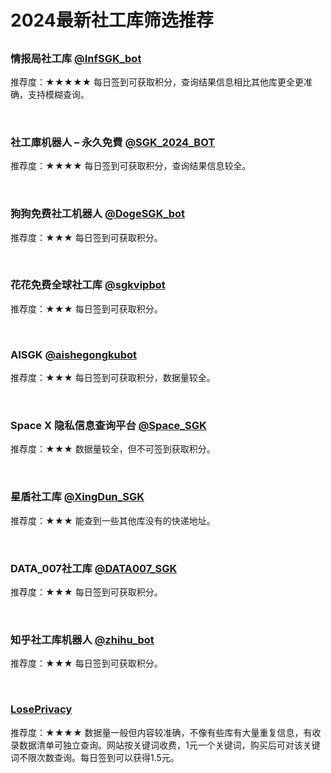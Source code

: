 ﻿# 2024最新社工库筛选推荐

##

### 情报局社工库 [@InfSGK_bot](https://t.me/InfSGK_bot?start=NTgzNzg1NTEy)

推荐度：★★★★★
每日签到可获取积分，查询结果信息相比其他库更全更准确，支持模糊查询。

<br>

### 社工庫机器人 – 永久免費 [@SGK_2024_BOT](http://t.me/SGK_2024_BOT?start=juoc1ifai)

推荐度：★★★★
每日签到可获取积分，查询结果信息较全。

<br>

### 狗狗免费社工机器人 [@DogeSGK_bot](https://t.me/DogeSGK_bot?start=583785512)

推荐度：★★★
每日签到可获取积分。

<br>

### 花花免费全球社工库 [@sgkvipbot](https://t.me/sgkvipbot?start=vip_1206966)

推荐度：★★★
每日签到可获取积分。

<br>

### AISGK [@aishegongkubot](https://t.me/aishegongkubot?start=AISGK_QZJLDFBP)

推荐度：★★★
每日签到可获取积分，数据量较全。

<br>

### Space X 隐私信息查询平台 [@Space_SGK](https://t.me/SpaceSGK_bot?start=cGgfsuNtF7)

推荐度：★★★
数据量较全，但不可签到获取积分。

<br>

### 星盾社工库 [@XingDun_SGK](https://t.me/XingDun2Bot?start=1gxMd0h)

推荐度：★★★
能查到一些其他库没有的快递地址。

<br>

### DATA_007社工库 [@DATA007_SGK](https://t.me/DATA_007bot?start=o73XwC64wg)

推荐度：★★★
每日签到可获取积分。

<br>

### 知乎社工库机器人 [@zhihu_bot](https://t.me/zhihu_bot?start=ZHIHU_RZICPQRJ)

推荐度：★★★
每日签到可获取积分。

<br>

### [LosePrivacy](https://loseprivacy.sbs?lp=NDMzNDM1)

推荐度：★★★★
数据量一般但内容较准确，不像有些库有大量重复信息，有收录数据清单可独立查询。网站按关键词收费，1元一个关键词，购买后可对该关键词不限次数查询。每日签到可以获得1.5元。<br>

